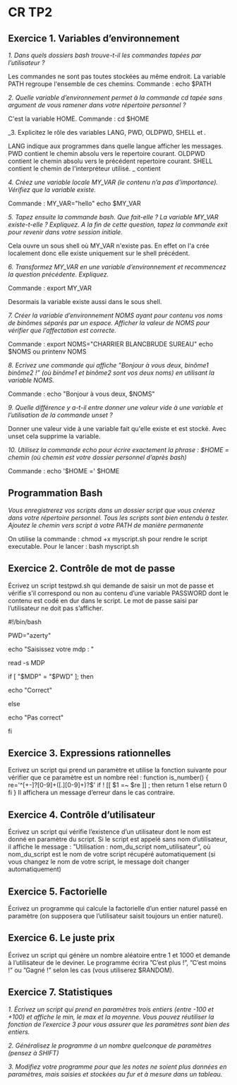 # CR TP2

## Exercice 1. Variables d’environnement

_1. Dans quels dossiers bash trouve-t-il les commandes tapées par l’utilisateur ?_

Les commandes ne sont pas toutes stockées au même endroit.
La variable PATH regroupe l'ensemble de ces chemins.
Commande : echo $PATH

_2. Quelle variable d’environnement permet à la commande cd tapée sans argument de vous ramener dans
votre répertoire personnel ?_

C'est la variable HOME.
Commande : cd $HOME

_3. Explicitez le rôle des variables LANG, PWD, OLDPWD, SHELL et _._

LANG indique aux programmes dans quelle langue afficher les messages.
PWD contient le chemin absolu vers le repertoire courant.
OLDPWD contient le chemin absolu vers le précédent repertoire courant.
SHELL contient le chemin de l'interpréteur utilisé.
_ contient 

_4. Créez une variable locale MY_VAR (le contenu n’a pas d’importance). Vérifiez que la variable existe._

Commande : 
MY_VAR="hello"
echo $MY_VAR

_5. Tapez ensuite la commande bash. Que fait-elle ? La variable MY_VAR existe-t-elle ? Expliquez. A la fin
de cette question, tapez la commande exit pour revenir dans votre session initiale._

Cela ouvre un sous shell  où MY_VAR n'existe pas. En effet on l'a crée localement donc elle existe uniquement sur le shell précédent.

_6. Transformez MY_VAR en une variable d’environnement et recommencez la question précédente. Expliquez._

Commande :
export MY_VAR

Desormais la variable existe aussi dans le sous shell.

_7. Créer la variable d’environnement NOMS ayant pour contenu vos noms de binômes séparés par un espace.
Afficher la valeur de NOMS pour vérifier que l’affectation est correcte._

Commande :
export NOMS="CHARRIER BLANCBRUDE SUREAU"
echo $NOMS ou printenv NOMS

_8. Ecrivez une commande qui affiche ”Bonjour à vous deux, binôme1 binôme2 !” (où binôme1 et binôme2
sont vos deux noms) en utilisant la variable NOMS._

Commande :
echo "Bonjour à vous deux, $NOMS"

_9. Quelle différence y a-t-il entre donner une valeur vide à une variable et l’utilisation de la commande
unset ?_

Donner une valeur vide à une variable fait qu'elle existe et est stocké. Avec unset cela supprime la variable.

_10. Utilisez la commande echo pour écrire exactement la phrase : $HOME = chemin (où chemin est votre
dossier personnel d’après bash)_

Commande :
echo '$HOME =' $HOME


## Programmation Bash
_Vous enregistrerez vos scripts dans un dossier script que vous créerez dans votre répertoire personnel.
Tous les scripts sont bien entendu à tester.
Ajoutez le chemin vers script à votre PATH de manière permanente_

On utilise la commande : chmod +x myscript.sh pour rendre le script executable.
Pour le lancer : bash myscript.sh

## Exercice 2. Contrôle de mot de passe

Écrivez un script testpwd.sh qui demande de saisir un mot de passe et vérifie s’il correspond ou non au
contenu d’une variable PASSWORD dont le contenu est codé en dur dans le script. Le mot de passe saisi par
l’utilisateur ne doit pas s’afficher.

#!/bin/bash

PWD="azerty"

echo "Saisissez votre mdp : "

read -s MDP

if [ "$MDP" = "$PWD" ]; then

  echo "Correct"
  
else

  echo "Pas correct"
  
fi



## Exercice 3. Expressions rationnelles
Ecrivez un script qui prend un paramètre et utilise la fonction suivante pour vérifier que ce paramètre
est un nombre réel :
function is_number()
{
re='^[+-]?[0-9]+([.][0-9]+)?$'
if ! [[ $1 =~ $re ]] ; then
return 1
else
return 0
fi
}
Il affichera un message d’erreur dans le cas contraire.

## Exercice 4. Contrôle d’utilisateur

Écrivez un script qui vérifie l’existence d’un utilisateur dont le nom est donné en paramètre du script. Si le
script est appelé sans nom d’utilisateur, il affiche le message : ”Utilisation : nom_du_script nom_utilisateur”,
où nom_du_script est le nom de votre script récupéré automatiquement (si vous changez le nom de votre
script, le message doit changer automatiquement)

## Exercice 5. Factorielle

Écrivez un programme qui calcule la factorielle d’un entier naturel passé en paramètre (on supposera que
l’utilisateur saisit toujours un entier naturel).

## Exercice 6. Le juste prix

Écrivez un script qui génère un nombre aléatoire entre 1 et 1000 et demande à l’utilisateur de le deviner.
Le programme écrira ”C’est plus !”, ”C’est moins !” ou ”Gagné !” selon les cas (vous utiliserez $RANDOM).

## Exercice 7. Statistiques

_1. Écrivez un script qui prend en paramètres trois entiers (entre -100 et +100) et affiche le min, le max
et la moyenne. Vous pouvez réutiliser la fonction de l’exercice 3 pour vous assurer que les paramètres
sont bien des entiers._

_2. Généralisez le programme à un nombre quelconque de paramètres (pensez à SHIFT)_

_3. Modifiez votre programme pour que les notes ne soient plus données en paramètres, mais saisies et
stockées au fur et à mesure dans un tableau._


